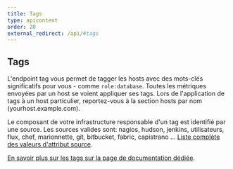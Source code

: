 ```yaml
---
title: Tags
type: apicontent
order: 20
external_redirect: /api/#tags
---
```


## Tags
L'endpoint tag vous permet de tagger les hosts avec des mots-clés significatifs pour vous - comme `role:database`.
Toutes les métriques envoyées par un host se voient appliquer ses tags. Lors de l'application de tags à un host particulier, reportez-vous à la section hosts par nom (yourhost.example.com).

Le composant de votre infrastructure responsable d'un tag est identifié par une source. Les sources valides sont: nagios, hudson, jenkins, utilisateurs, flux, chef, marionnette, git, bitbucket, fabric, capistrano ... [Liste complète des valeurs d'attribut source][1].

[En savoir plus sur les tags sur la page de documentation dédiée][2].

[1]: /integrations/faq/list-of-api-source-attribute-value
[2]: /getting_started/tagging
